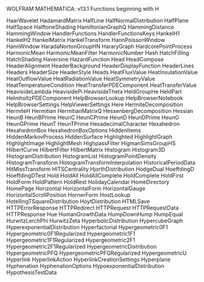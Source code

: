 
WOLFRAM MATHEMATICA: v13.1
Functions beginning with H

HaarWavelet
HadamardMatrix
HalfLine
HalfNormalDistribution
HalfPlane
HalfSpace
HalftoneShading
HamiltonianGraphQ
HammingDistance
HammingWindow
HandlerFunctions
HandlerFunctionsKeys
HankelH1
HankelH2
HankelMatrix
HankelTransform
HannPoissonWindow
HannWindow
HaradaNortonGroupHN
HararyGraph
HardcorePointProcess
HarmonicMean
HarmonicMeanFilter
HarmonicNumber
Hash
HatchFilling
HatchShading
Haversine
HazardFunction
Head
HeadCompose
HeaderAlignment
HeaderBackground
HeaderDisplayFunction
HeaderLines
Headers
HeaderSize
HeaderStyle
Heads
HeatFluxValue
HeatInsulationValue
HeatOutflowValue
HeatRadiationValue
HeatSymmetryValue
HeatTemperatureCondition
HeatTransferPDEComponent
HeatTransferValue
HeavisideLambda
HeavisidePi
HeavisideTheta
HeldGroupHe
HeldPart
HelmholtzPDEComponent
HelpBrowserLookup
HelpBrowserNotebook
HelpBrowserSettings
HelpViewerSettings
Here
HermiteDecomposition
HermiteH
Hermitian
HermitianMatrixQ
HessenbergDecomposition
Hessian
HeunB
HeunBPrime
HeunC
HeunCPrime
HeunD
HeunDPrime
HeunG
HeunGPrime
HeunT
HeunTPrime
HexadecimalCharacter
Hexahedron
HexahedronBox
HexahedronBoxOptions
HiddenItems
HiddenMarkovProcess
HiddenSurface
Highlighted
HighlightGraph
HighlightImage
HighlightMesh
HighpassFilter
HigmanSimsGroupHS
HilbertCurve
HilbertFilter
HilbertMatrix
Histogram
Histogram3D
HistogramDistribution
HistogramList
HistogramPointDensity
HistogramTransform
HistogramTransformInterpolation
HistoricalPeriodData
HitMissTransform
HITSCentrality
HjorthDistribution
HodgeDual
HoeffdingD
HoeffdingDTest
Hold
HoldAll
HoldAllComplete
HoldComplete
HoldFirst
HoldForm
HoldPattern
HoldRest
HolidayCalendar
HomeDirectory
HomePage
Horizontal
HorizontalForm
HorizontalGauge
HorizontalScrollPosition
HornerForm
HostLookup
HotellingTSquareDistribution
HoytDistribution
HTMLSave
HTTPErrorResponse
HTTPRedirect
HTTPRequest
HTTPRequestData
HTTPResponse
Hue
HumanGrowthData
HumpDownHump
HumpEqual
HurwitzLerchPhi
HurwitzZeta
HyperbolicDistribution
HypercubeGraph
HyperexponentialDistribution
Hyperfactorial
Hypergeometric0F1
Hypergeometric0F1Regularized
Hypergeometric1F1
Hypergeometric1F1Regularized
Hypergeometric2F1
Hypergeometric2F1Regularized
HypergeometricDistribution
HypergeometricPFQ
HypergeometricPFQRegularized
HypergeometricU
Hyperlink
HyperlinkAction
HyperlinkCreationSettings
Hyperplane
Hyphenation
HyphenationOptions
HypoexponentialDistribution
HypothesisTestData
